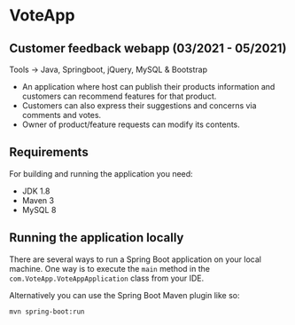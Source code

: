 # VoteApp
## Customer feedback webapp (03/2021 - 05/2021)

Tools -> Java, Springboot, jQuery, MySQL & Bootstrap

 * An application where host can publish their products information and customers can recommend features for that product.
 * Customers can also express their suggestions and concerns via comments and votes.
 * Owner of product/feature requests can modify its contents.

## Requirements

For building and running the application you need:

   * JDK 1.8
   * Maven 3
   * MySQL 8 

## Running the application locally

There are several ways to run a Spring Boot application on your local machine. One way is to execute the `main` method in the `com.VoteApp.VoteAppApplication` class from your IDE.

Alternatively you can use the Spring Boot Maven plugin like so:

`mvn spring-boot:run`
